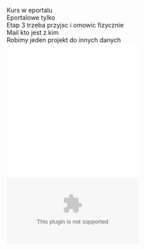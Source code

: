 
Kurs w eportalu  
Eportalowe tylko  
Etap 3 trzeba przyjsc i omowic fizycznie  
Mail kto jest z kim  
Robimy jeden projekt do innych danych
![](/Notatki/Semestr%205/Technologie%20sieciowe/Projekt/Projekt%201/TS_Harmonogram_2024_AK.pdf)
![](/Notatki/Semestr%205/Technologie%20sieciowe/Projekt/Projekt%201/TS_Projekt_2024.pdf)
![](/Notatki/Semestr%205/Technologie%20sieciowe/Projekt/Projekt%201/Zestaw_7.csv)